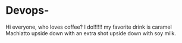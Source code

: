 # Devops-
Hi everyone, who loves coffee? I do!!!!!! my favorite drink is caramel Machiatto upside down with an extra shot upside down with soy milk.
